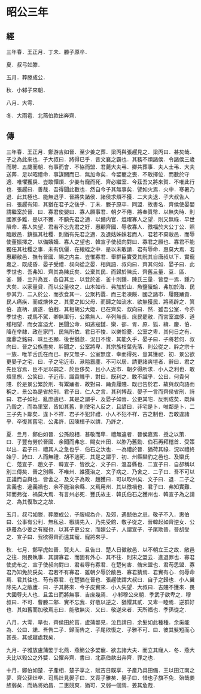 # 昭公三年
## 經

三年春．王正月．丁未．滕子原卒．

夏．叔弓如滕．

五月．葬滕成公．

秋．小邾子來朝．

八月．大雩．

冬．大雨雹．北燕伯款出奔齊．

## 傳

三年春．王正月．鄭游吉如晉．至少姜之葬．梁丙與張趯見之．梁丙曰．甚矣哉．子之為此來也．子大叔曰．將得已乎．昔文襄之霸也．其務不煩諸侯．令諸侯三歲而聘．五歲而朝．有事而會．不協而盟．君薨大夫弔．卿共葬事．夫人士弔．大夫送葬．足以昭禮命．事謀闕而已．無加命矣．今嬖寵之喪．不敢擇位．而數於守適．唯懼獲戾．豈敢憚煩．少姜有寵而死．齊必繼室．今茲吾又將來賀．不唯此行也．張趯曰．善哉．吾得聞此數也．然自今子其無事矣．譬如火焉．火中．寒暑乃退．此其極也．能無退乎．晉將失諸侯．諸侯求煩不獲．二大夫退．子大叔告人曰．張趯有知．其猶在君子之後乎．丁未．滕子原卒．同盟．故書名．齊侯使晏嬰請繼室於晉．曰．寡君使嬰曰．寡人願事君．朝夕不倦．將奉質幣．以無失時．則國家多難．是以不獲．不腆先君之適．以備内官．焜燿寡人之望．則又無祿．早世隕命．寡人失望．君若不忘先君之好．惠顧齊國．辱收寡人．徼福於大公丁公．照臨敝邑．鎮撫其社稷．則猶有先君之適．及遺姑姊妹若而人．君若不棄敝邑．而辱使董振擇之．以備嬪嬙．寡人之望也．韓宣子使叔向對曰．寡君之願也．寡君不能獨任其社稷之事．未有伉儷．在縗絰之中．是以未敢請．君有辱命．惠莫大焉．若惠顧敝邑．撫有晉國．賜之内主．豈惟寡君．舉群臣實受其貺其自唐叔以下．實寵嘉之．既成昏．晏子受禮．叔向從之晏．相與語．叔向曰．齊其何如．晏子曰．此季世也．吾弗知．齊其為陳氏矣．公棄其民．而歸於陳氏．齊舊亖量．豆．區．釜．鍾．亖升為豆．各自其亖．以登於釜．釜十則鍾．陳氏三量．皆登一焉．鍾乃大矣．以家量貸．而以公量收之．山木如市．弗加於山．魚鹽蜃蛤．弗加於海．民參其力．二入於公．而衣食其一．公聚朽蠹．而三老凍餒．國之諸市．屨賤踊貴．民人痛疾．而或燠休之．其愛之如父母．而歸之如流水．欲無獲民．將焉辟之．箕伯．直柄．虞遂．伯戲．其相胡公大姬．已在齊矣．叔向曰．然．雖吾公室．今亦季世也．戎馬不駕．卿無軍行．公乘無人．卒列無長．庶民罷敝．而宮室滋侈．道殣相望．而女富溢尤．民聞公命．如逃寇讎．欒．郤．胥．原．狐．續．慶．伯．降在皁隸．政在家門．民無所依．君日不悛．以樂慆憂．公室之卑．其何日之有．讒鼎之銘曰．昧旦丕顯．後世猶怠．況日不悛．其能久乎．晏子曰．子將若何．叔向曰．晉之公族盡矣．肸聞之．公室將卑．其宗族枝葉先落．則公從之．肸之宗十一族．唯羊舌氏在而已．肸又無子．公室無度．幸而得死．豈其獲祀．初．景公欲更晏子之宅．曰．子之宅近市．湫隘囂塵．不可以居．請更諸爽塏者．辭曰．君之先臣容焉．臣不足以嗣之．於臣侈矣．且小人近市．朝夕得所求．小人之利也．敢煩里旅．公笑曰．子近市．識貴賤乎．對曰．既利之．敢不識乎．公曰．何貴何賤．於是景公繁於刑．有鬻踊者．故對曰．踊貴屨賤．既已告於君．故與叔向語而稱之．景公為是省於刑．君子曰．仁人之言．其利博哉．晏子一言而齊侯省刑．詩曰．君子如祉．亂庶遄已．其是之謂乎．及晏子如晉．公更其宅．反則成矣．既拜乃毀之．而為里室．皆如其舊．則使宅人反之．且諺曰．非宅是卜．唯鄰是卜．二三子先卜鄰矣．違卜不祥．君子不犯非禮．小人不犯不祥．古之制也．吾敢違諸乎．卒復其舊宅．公弗許．因陳桓子以請．乃許之．

夏．亖月．鄭伯如晉．公孫段相．甚敬而卑．禮無違者．晉侯嘉焉．授之以策．曰．子豐有勞於晉國．余聞而弗忘．賜女州田．以胙乃舊勳．伯石再拜稽首．受策以出．君子曰．禮其人之急也乎．伯石之汏也．一為禮於晉．猶荷其祿．況以禮終始乎．詩曰．人而無禮．胡不遄死．其是之謂乎．初．州縣欒豹之邑也．及欒氏亡．范宣子．趙文子．韓宣子．皆欲之．文子曰．溫吾縣也．二宣子曰．自郤稱以別三傳矣．晉之別縣．不唯州．誰獲治之．文子病之．乃舍之．二子曰．吾不可以正議而自與也．皆舍之．及文子為政．趙獲曰．可以取州矣．文子曰．退．二子之言義也．違義禍也．余不能治余縣．又焉用州．其以徼禍也．君子曰．弗知實難．知而弗從．禍莫大焉．有言州必死．豐氏故主．韓氏伯石之獲州也．韓宣子為之請之．為其復取之之故．

五月．叔弓如滕．葬滕成公．子服椒為介．及郊．遇懿伯之忌．敬子不入．惠伯曰．公事有公利．無私忌．椒請先入．乃先受館．敬子從之．晉韓起如齊逆女．公孫蠆為少姜之有寵也．以其子更公女．而嫁公子．人謂宣子．子尾欺晉．晉胡受之．宣子曰．我欲得齊而遠其寵．寵將來乎．

秋．七月．鄭罕虎如晉．賀夫人．旦告曰．楚人日徵敝邑．以不朝立王之故．敝邑之往．則畏執事．其謂寡君．而固有外心．其不往．則宋之盟云．進退罪也．寡君使虎布之．宣子使叔向對曰．君若辱有寡君．在楚何害．脩宋盟也．君苟思盟．寡君乃知免於戾矣．君若不有寡君．雖朝夕辱於敝邑．寡君猜焉．君實有心．何辱命焉．君其往也．苟有寡君．在楚猶在晉也．張趯使謂大叔曰．自子之歸也．小人糞除先人之敝廬．曰．子其將來．今子皮實來．小人失望．大叔曰．吉賤不獲來．畏大國尊夫人也．且孟曰而將無事．吉庶幾焉． 小邾穆公來朝．季武子欲卑之．穆叔曰．不可．曹滕二邾．實不忘我．好敬以逆之．猶懼其貳．又卑一睦焉．逆群好也．其如舊而加敬焉志曰．能敬無災．又曰．敬逆來者．天所福也．季孫從之．

八月．大雩．旱也．齊侯田於莒．盧蒲嫳見．泣且請曰．余髮如此種種．余奚能為．公曰．諾．吾告二子．歸而告之．子尾欲復之．子雅不可．曰．彼其髮短而心甚長．其或寢處我矣．

九月．子雅放盧蒲嫳于北燕．燕簡公多嬖寵．欲去諸大夫．而立其寵人．冬．燕大夫比以殺公之外嬖．公懼奔齊．書曰．北燕伯款出奔齊．罪之也．

十月．鄭伯如楚．子產相．楚子享之．賦吉日既享．子產乃具田備．王以田江南之夢．齊公孫灶卒．司馬灶見晏子曰．又喪子雅矣．晏子曰．惜也子旗不免．殆哉姜族弱矣．而媯將始昌．二惠競爽．猶可．又弱一個焉．姜其危哉．

